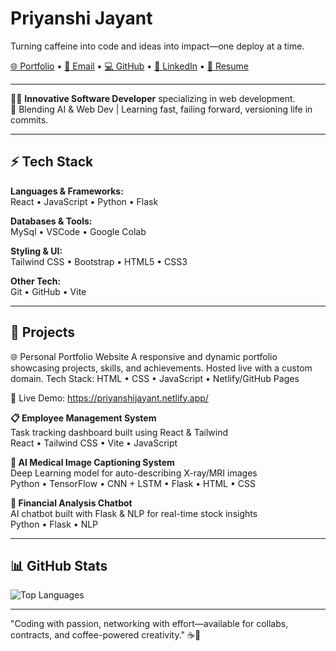 # Priyanshi Jayant  
Turning caffeine into code and ideas into impact—one deploy at a time.

[🌐 Portfolio](https://github.com/priyu9-star) • [📧 Email](mailto:priyanshijayant729@gmail.com) • [💻 GitHub](https://github.com/priyu9-star) • [🔗 LinkedIn](https://www.linkedin.com/in/priyanshi-jayant-853952255/) • [📄 Resume](https://drive.google.com/file/d/19u7rknm4UUlln9K7W0KyWsn2Ts6OrxSq/view?usp=sharing) 

---

👩‍💻 **Innovative Software Developer** specializing in web development.  
🧠 Blending AI & Web Dev | Learning fast, failing forward, versioning life in commits.

---

## ⚡ Tech Stack

**Languages & Frameworks:**  
React • JavaScript  • Python • Flask

**Databases & Tools:**  
MySql • VSCode • Google Colab 

**Styling & UI:**  
Tailwind CSS • Bootstrap • HTML5 • CSS3

**Other Tech:**  
Git • GitHub • Vite 

---

## 🚀 Projects

🌐 Personal Portfolio Website
A responsive and dynamic portfolio showcasing projects, skills, and achievements. Hosted live with a custom domain.
Tech Stack: HTML • CSS • JavaScript • Netlify/GitHub Pages

🔗 Live Demo: https://priyanshijayant.netlify.app/

**📋 Employee Management System**  
Task tracking dashboard built using React & Tailwind  
React • Tailwind CSS • Vite • JavaScript

**📸 AI Medical Image Captioning System**  
Deep Learning model for auto-describing X-ray/MRI images  
Python • TensorFlow • CNN + LSTM • Flask • HTML • CSS 

**💬 Financial Analysis Chatbot**  
AI chatbot built with Flask & NLP for real-time stock insights  
Python • Flask • NLP

---

## 📊 GitHub Stats

![Top Languages](https://github-readme-stats.vercel.app/api/top-langs/?username=priyu9-star&layout=compact&theme=radical)

---

"Coding with passion, networking with effort—available for collabs, contracts, and coffee-powered creativity." ☕🚀
